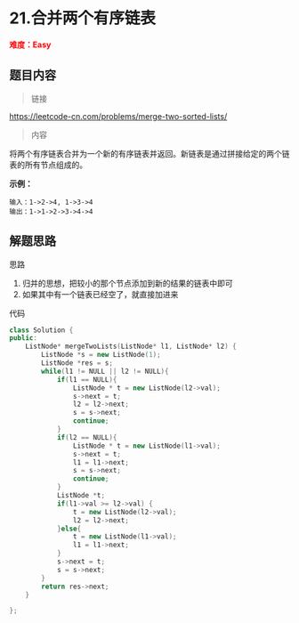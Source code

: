 # 21.合并两个有序链表

<font color=red>**难度：Easy**</font>

## 题目内容

> 链接

https://leetcode-cn.com/problems/merge-two-sorted-lists/

> 内容

将两个有序链表合并为一个新的有序链表并返回。新链表是通过拼接给定的两个链表的所有节点组成的。 

**示例：**

```
输入：1->2->4, 1->3->4
输出：1->1->2->3->4->4
```

## 解题思路

思路

1. 归并的思想，把较小的那个节点添加到新的结果的链表中即可
2. 如果其中有一个链表已经空了，就直接加进来

代码

```c++
class Solution {
public:
    ListNode* mergeTwoLists(ListNode* l1, ListNode* l2) {
        ListNode *s = new ListNode(1);
        ListNode *res = s;
        while(l1 != NULL || l2 != NULL){
            if(l1 == NULL){
                ListNode * t = new ListNode(l2->val);
                s->next = t;
                l2 = l2->next;
                s = s->next;
                continue;
            }
            if(l2 == NULL){
                ListNode * t = new ListNode(l1->val);
                s->next = t;
                l1 = l1->next;
                s = s->next;
                continue;
            }
            ListNode *t;
            if(l1->val >= l2->val) {
                t = new ListNode(l2->val);
                l2 = l2->next;
            }else{
                t = new ListNode(l1->val);
                l1 = l1->next;
            }
            s->next = t;
            s = s->next;
        }
        return res->next;
    }

};
```


